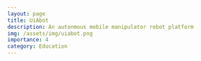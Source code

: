 ```yaml
---
layout: page
title: UiAbot
description: An autonmous mobile manipulator robot platform
img: /assets/img/uiabot.png
importance: 4
category: Education
---
```

